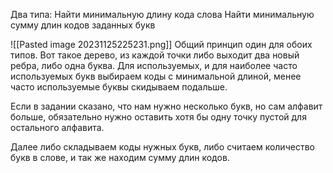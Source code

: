 Два типа:
Найти минимальную длину кода слова
Найти минимальную сумму длин кодов заданных букв



![[Pasted image 20231125225231.png]]
Общий принцип один для обоих типов. Вот такое дерево, из каждой точки либо выходит два новый ребра, либо одна буква. Для используемых, и для наиболее часто используемых букв выбираем коды с минимальной длиной, менее часто используемые буквы скидываем подальше.

Если в задании сказано, что нам нужно несколько букв, но сам алфавит больше, обязательно нужно оставить хотя бы одну точку пустой для остального алфавита. 

Далее либо складываем коды нужных букв, либо считаем количество букв в слове, и так же находим сумму длин кодов.
